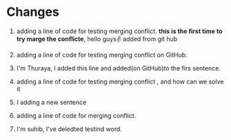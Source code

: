 # Changes


1. adding a line of code for testing merging conflict.
**this is the first time to try marge the conflicte**, hello guys✌ 
added from git hub


1. adding a line of code for testing merging conflict on GitHub.
2. I'm Thuraya, I added this line and added(on GitHub)to the firs sentence.


1. adding a line of code for testing merging conflict , and how can we solve it 

2. I adding a new sentence 

1. adding a line of code for  merging conflict.
2. I'm suhib, I've deledted testind word.

